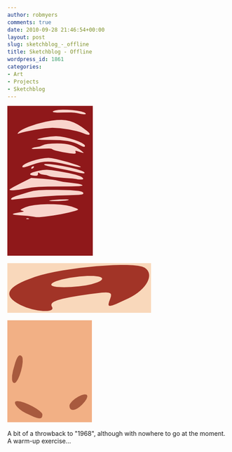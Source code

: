```yaml
---
author: robmyers
comments: true
date: 2010-09-28 21:46:54+00:00
layout: post
slug: sketchblog_-_offline
title: Sketchblog - Offline
wordpress_id: 1861
categories:
- Art
- Projects
- Sketchblog
---
```


![Rack 1](/assets/2010/09/28/g4358.png)  
  
![Exhale](/assets/2010/09/28/g6487.png)  
  
![Touche](/assets/2010/09/28/g5931.png)

  


A bit of a throwback to "1968", although with nowhere to go at the moment. A warm-up exercise...


